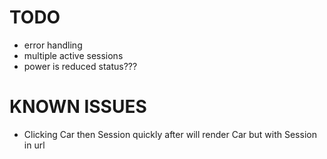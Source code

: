 # TODO
- error handling
- multiple active sessions
- power is reduced status???


# KNOWN ISSUES
- Clicking Car then Session quickly after will render Car but with Session in url
